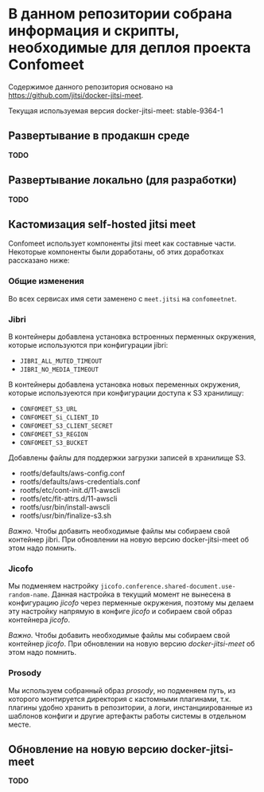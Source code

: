# В данном репозитории собрана информация и скрипты, необходимые для деплоя проекта Confomeet
Содержимое данного репозитория основано на https://github.com/jitsi/docker-jitsi-meet.

Текущая используемая версия docker-jitsi-meet: stable-9364-1

## Развертывание в продакшн среде
**TODO**

## Развертывание локально (для разработки)
**TODO**

## Кастомизация self-hosted jitsi meet
Confomeet использует компоненты jitsi meet как составные части. Некоторые компоненты были доработаны, об этих
доработках рассказано ниже:

### Общие изменения
Во всех сервисах имя сети заменено с `meet.jitsi` на `confomeetnet`.

### Jibri
В контейнеры добавлена установка встроенных перменных окружения, которые используются при конфигурации jibri:
- `JIBRI_ALL_MUTED_TIMEOUT`
- `JIBRI_NO_MEDIA_TIMEOUT`

В контейнеры добавлена установка новых переменных окружения, которые используеются при конфигурации доступа к
S3 хранилищу:
- `CONFOMEET_S3_URL`
- `CONFOMEET_Si_CLIENT_ID`
- `CONFOMEET_S3_CLIENT_SECRET`
- `CONFOMEET_S3_REGION`
- `CONFOMEET_S3_BUCKET`

Добавлены файлы для поддержки загрузки записей в хранилище S3.
- rootfs/defaults/aws-config.conf
- rootfs/defaults/aws-credentials.conf
- rootfs/etc/cont-init.d/11-awscli
- rootfs/etc/fit-attrs.d/11-awscli
- rootfs/usr/bin/install-awscli
- rootfs/usr/bin/finalize-s3.sh

_Важно._ Чтобы добавить необходимые файлы мы собираем свой контейнер jibri. При обновлении на новую версию
docker-jitsi-meet об этом надо помнить.

### Jicofo
Мы подменяем настройку `jicofo.conference.shared-document.use-random-name`. Данная настройка в текущий момент не
вынесена в конфигурацию _jicofo_ через перменные окружения, поэтому мы делаем эту настройку напрямую в конфиге _jicofo_
и собираем свой образ контейнера _jicofo_.

_Важно._ Чтобы добавить необходимые файлы мы собираем свой контейнер _jicofo_. При обновлении на новую версию
_docker-jitsi-meet_ об этом надо помнить.


### Prosody
Мы используем собранный образ _prosody_, но подменяем путь, из которого монтируется директория с кастомными плагинами,
т.к. плагины удобно хранить в репозитории, а логи, инстанциированные из шаблонов конфиги и другие артефакты работы
системы в отдельном месте.

## Обновление на новую версию docker-jitsi-meet
**TODO**
